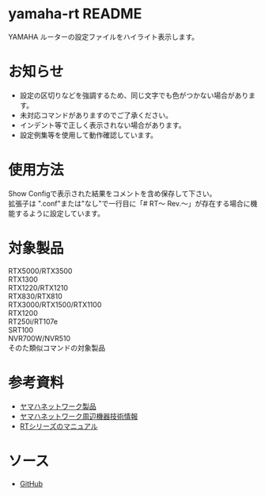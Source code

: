 # yamaha-rt README
YAMAHA ルーターの設定ファイルをハイライト表示します。

# お知らせ
* 設定の区切りなどを強調するため、同じ文字でも色がつかない場合があります。
* 未対応コマンドがありますのでご了承ください。
* インデント等で正しく表示されない場合があります。
* 設定例集等を使用して動作確認しています。

# 使用方法
Show Configで表示された結果をコメントを含め保存して下さい。  
拡張子は ".conf"または"なし"で一行目に「# RT～ Rev.～」が存在する場合に機能するように設定しています。

# 対象製品
RTX5000/RTX3500  
RTX1300  
RTX1220/RTX1210  
RTX830/RTX810  
RTX3000/RTX1500/RTX1100  
RTX1200  
RT250i/RT107e  
SRT100  
NVR700W/NVR510  
そのた類似コマンドの対象製品

# 参考資料
* [ヤマハネットワーク製品](https://network.yamaha.com/)
* [ヤマハネットワーク周辺機器技術情報](http://www.rtpro.yamaha.co.jp/)
* [RTシリーズのマニュアル](http://www.rtpro.yamaha.co.jp/RT/manual.html)

# ソース
* [GitHub](https://github.com/hrst-jp/vscode.yamahart)